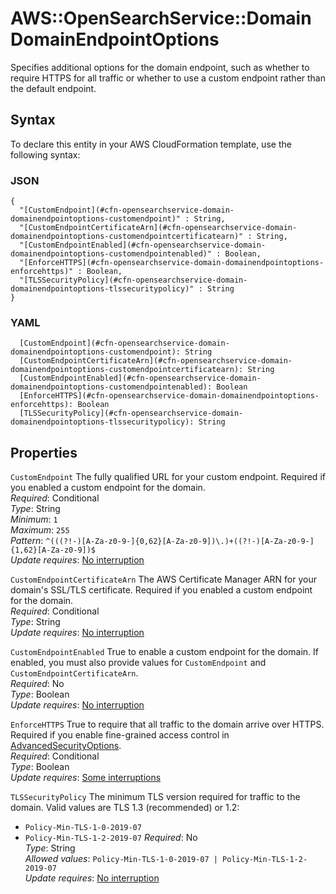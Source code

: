 # AWS::OpenSearchService::Domain DomainEndpointOptions<a name="aws-properties-opensearchservice-domain-domainendpointoptions"></a>

Specifies additional options for the domain endpoint, such as whether to require HTTPS for all traffic or whether to use a custom endpoint rather than the default endpoint\.

## Syntax<a name="aws-properties-opensearchservice-domain-domainendpointoptions-syntax"></a>

To declare this entity in your AWS CloudFormation template, use the following syntax:

### JSON<a name="aws-properties-opensearchservice-domain-domainendpointoptions-syntax.json"></a>

```
{
  "[CustomEndpoint](#cfn-opensearchservice-domain-domainendpointoptions-customendpoint)" : String,
  "[CustomEndpointCertificateArn](#cfn-opensearchservice-domain-domainendpointoptions-customendpointcertificatearn)" : String,
  "[CustomEndpointEnabled](#cfn-opensearchservice-domain-domainendpointoptions-customendpointenabled)" : Boolean,
  "[EnforceHTTPS](#cfn-opensearchservice-domain-domainendpointoptions-enforcehttps)" : Boolean,
  "[TLSSecurityPolicy](#cfn-opensearchservice-domain-domainendpointoptions-tlssecuritypolicy)" : String
}
```

### YAML<a name="aws-properties-opensearchservice-domain-domainendpointoptions-syntax.yaml"></a>

```
  [CustomEndpoint](#cfn-opensearchservice-domain-domainendpointoptions-customendpoint): String
  [CustomEndpointCertificateArn](#cfn-opensearchservice-domain-domainendpointoptions-customendpointcertificatearn): String
  [CustomEndpointEnabled](#cfn-opensearchservice-domain-domainendpointoptions-customendpointenabled): Boolean
  [EnforceHTTPS](#cfn-opensearchservice-domain-domainendpointoptions-enforcehttps): Boolean
  [TLSSecurityPolicy](#cfn-opensearchservice-domain-domainendpointoptions-tlssecuritypolicy): String
```

## Properties<a name="aws-properties-opensearchservice-domain-domainendpointoptions-properties"></a>

`CustomEndpoint`  <a name="cfn-opensearchservice-domain-domainendpointoptions-customendpoint"></a>
The fully qualified URL for your custom endpoint\. Required if you enabled a custom endpoint for the domain\.  
*Required*: Conditional  
*Type*: String  
*Minimum*: `1`  
*Maximum*: `255`  
*Pattern*: `^(((?!-)[A-Za-z0-9-]{0,62}[A-Za-z0-9])\.)+((?!-)[A-Za-z0-9-]{1,62}[A-Za-z0-9])$`  
*Update requires*: [No interruption](https://docs.aws.amazon.com/AWSCloudFormation/latest/UserGuide/using-cfn-updating-stacks-update-behaviors.html#update-no-interrupt)

`CustomEndpointCertificateArn`  <a name="cfn-opensearchservice-domain-domainendpointoptions-customendpointcertificatearn"></a>
The AWS Certificate Manager ARN for your domain's SSL/TLS certificate\. Required if you enabled a custom endpoint for the domain\.  
*Required*: Conditional  
*Type*: String  
*Update requires*: [No interruption](https://docs.aws.amazon.com/AWSCloudFormation/latest/UserGuide/using-cfn-updating-stacks-update-behaviors.html#update-no-interrupt)

`CustomEndpointEnabled`  <a name="cfn-opensearchservice-domain-domainendpointoptions-customendpointenabled"></a>
True to enable a custom endpoint for the domain\. If enabled, you must also provide values for `CustomEndpoint` and `CustomEndpointCertificateArn`\.  
*Required*: No  
*Type*: Boolean  
*Update requires*: [No interruption](https://docs.aws.amazon.com/AWSCloudFormation/latest/UserGuide/using-cfn-updating-stacks-update-behaviors.html#update-no-interrupt)

`EnforceHTTPS`  <a name="cfn-opensearchservice-domain-domainendpointoptions-enforcehttps"></a>
True to require that all traffic to the domain arrive over HTTPS\. Required if you enable fine\-grained access control in [AdvancedSecurityOptions](https://docs.aws.amazon.com/AWSCloudFormation/latest/UserGuide/aws-properties-opensearchservice-domain-advancedsecurityoptionsinput.html)\.  
*Required*: Conditional  
*Type*: Boolean  
*Update requires*: [Some interruptions](https://docs.aws.amazon.com/AWSCloudFormation/latest/UserGuide/using-cfn-updating-stacks-update-behaviors.html#update-some-interrupt)

`TLSSecurityPolicy`  <a name="cfn-opensearchservice-domain-domainendpointoptions-tlssecuritypolicy"></a>
The minimum TLS version required for traffic to the domain\. Valid values are TLS 1\.3 \(recommended\) or 1\.2:  
+ `Policy-Min-TLS-1-0-2019-07`
+ `Policy-Min-TLS-1-2-2019-07`
*Required*: No  
*Type*: String  
*Allowed values*: `Policy-Min-TLS-1-0-2019-07 | Policy-Min-TLS-1-2-2019-07`  
*Update requires*: [No interruption](https://docs.aws.amazon.com/AWSCloudFormation/latest/UserGuide/using-cfn-updating-stacks-update-behaviors.html#update-no-interrupt)